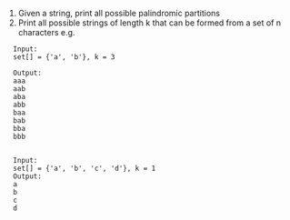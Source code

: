 1. Given a string, print all possible palindromic partitions
2. Print all possible strings of length k that can be formed from a set of n characters e.g.
  ```
    Input: 
    set[] = {'a', 'b'}, k = 3

    Output:
    aaa
    aab
    aba
    abb
    baa
    bab
    bba
    bbb


    Input: 
    set[] = {'a', 'b', 'c', 'd'}, k = 1
    Output:
    a
    b
    c
    d
  ```